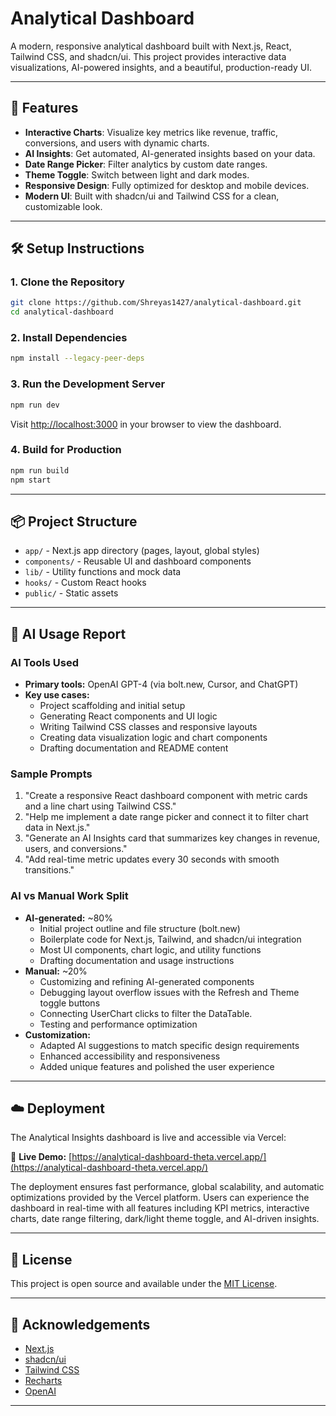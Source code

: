 # Analytical Dashboard

A modern, responsive analytical dashboard built with Next.js, React, Tailwind CSS, and shadcn/ui. This project provides interactive data visualizations, AI-powered insights, and a beautiful, production-ready UI.

---

## 🚀 Features

- **Interactive Charts**: Visualize key metrics like revenue, traffic, conversions, and users with dynamic charts.
- **AI Insights**: Get automated, AI-generated insights based on your data.
- **Date Range Picker**: Filter analytics by custom date ranges.
- **Theme Toggle**: Switch between light and dark modes.
- **Responsive Design**: Fully optimized for desktop and mobile devices.
- **Modern UI**: Built with shadcn/ui and Tailwind CSS for a clean, customizable look.

---

## 🛠️ Setup Instructions

### 1. Clone the Repository

```bash
git clone https://github.com/Shreyas1427/analytical-dashboard.git
cd analytical-dashboard
```

### 2. Install Dependencies

```bash
npm install --legacy-peer-deps
```

### 3. Run the Development Server

```bash
npm run dev
```

Visit [http://localhost:3000](http://localhost:3000) in your browser to view the dashboard.

### 4. Build for Production

```bash
npm run build
npm start
```

---

## 📦 Project Structure

- `app/` - Next.js app directory (pages, layout, global styles)
- `components/` - Reusable UI and dashboard components
- `lib/` - Utility functions and mock data
- `hooks/` - Custom React hooks
- `public/` - Static assets

---

## 🧠 AI Usage Report

### AI Tools Used

- **Primary tools:** OpenAI GPT-4 (via bolt.new, Cursor, and ChatGPT)
- **Key use cases:** 
  - Project scaffolding and initial setup
  - Generating React components and UI logic
  - Writing Tailwind CSS classes and responsive layouts
  - Creating data visualization logic and chart components
  - Drafting documentation and README content

### Sample Prompts

1. "Create a responsive React dashboard component with metric cards and a line chart using Tailwind CSS."
2. "Help me implement a date range picker and connect it to filter chart data in Next.js."
3. "Generate an AI Insights card that summarizes key changes in revenue, users, and conversions."
4. "Add real-time metric updates every 30 seconds with smooth transitions."


### AI vs Manual Work Split

- **AI-generated:** ~80%
  - Initial project outline and file structure (bolt.new)
  - Boilerplate code for Next.js, Tailwind, and shadcn/ui integration
  - Most UI components, chart logic, and utility functions
  - Drafting documentation and usage instructions
- **Manual:** ~20%
  - Customizing and refining AI-generated components
  - Debugging layout overflow issues with the Refresh and Theme toggle buttons
  - Connecting UserChart clicks to filter the DataTable.
  - Testing and performance optimization
- **Customization:** 
  - Adapted AI suggestions to match specific design requirements
  - Enhanced accessibility and responsiveness
  - Added unique features and polished the user experience

---

## ☁️ Deployment

The Analytical Insights dashboard is live and accessible via Vercel:

🔗 **Live Demo:** [https://analytical-dashboard-theta.vercel.app/](https://analytical-dashboard-theta.vercel.app/)

The deployment ensures fast performance, global scalability, and automatic optimizations provided by the Vercel platform. Users can experience the dashboard in real-time with all features including KPI metrics, interactive charts, date range filtering, dark/light theme toggle, and AI-driven insights.

---

## 📄 License

This project is open source and available under the [MIT License](LICENSE).

---

## 🙏 Acknowledgements

- [Next.js](https://nextjs.org/)
- [shadcn/ui](https://ui.shadcn.com/)
- [Tailwind CSS](https://tailwindcss.com/)
- [Recharts](https://recharts.org/)
- [OpenAI](https://openai.com/)

---
